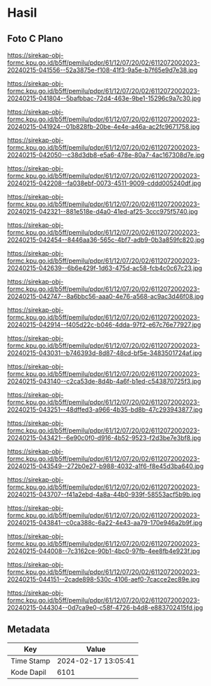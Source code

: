 # Hasil

## Foto C Plano

https://sirekap-obj-formc.kpu.go.id/b5ff/pemilu/pdpr/61/12/07/20/02/6112072002023-20240215-041556--52a3875e-f108-41f3-9a5e-b7f65e9d7e38.jpg

https://sirekap-obj-formc.kpu.go.id/b5ff/pemilu/pdpr/61/12/07/20/02/6112072002023-20240215-041804--5bafbbac-72d4-463e-9be1-15296c9a7c30.jpg

https://sirekap-obj-formc.kpu.go.id/b5ff/pemilu/pdpr/61/12/07/20/02/6112072002023-20240215-041924--01b828fb-20be-4e4e-a46a-ac2fc9671758.jpg

https://sirekap-obj-formc.kpu.go.id/b5ff/pemilu/pdpr/61/12/07/20/02/6112072002023-20240215-042050--c38d3db8-e5a6-478e-80a7-4ac167308d7e.jpg

https://sirekap-obj-formc.kpu.go.id/b5ff/pemilu/pdpr/61/12/07/20/02/6112072002023-20240215-042208--fa038ebf-0073-4511-9009-cddd005240df.jpg

https://sirekap-obj-formc.kpu.go.id/b5ff/pemilu/pdpr/61/12/07/20/02/6112072002023-20240215-042321--881e518e-d4a0-41ed-af25-3ccc975f5740.jpg

https://sirekap-obj-formc.kpu.go.id/b5ff/pemilu/pdpr/61/12/07/20/02/6112072002023-20240215-042454--8446aa36-565c-4bf7-adb9-0b3a859fc820.jpg

https://sirekap-obj-formc.kpu.go.id/b5ff/pemilu/pdpr/61/12/07/20/02/6112072002023-20240215-042639--6b6e429f-1d63-475d-ac58-fcb4c0c67c23.jpg

https://sirekap-obj-formc.kpu.go.id/b5ff/pemilu/pdpr/61/12/07/20/02/6112072002023-20240215-042747--8a6bbc56-aaa0-4e76-a568-ac9ac3d46f08.jpg

https://sirekap-obj-formc.kpu.go.id/b5ff/pemilu/pdpr/61/12/07/20/02/6112072002023-20240215-042914--f405d22c-b046-4dda-97f2-e67c76e77927.jpg

https://sirekap-obj-formc.kpu.go.id/b5ff/pemilu/pdpr/61/12/07/20/02/6112072002023-20240215-043031--b746393d-8d87-48cd-bf5e-3483501724af.jpg

https://sirekap-obj-formc.kpu.go.id/b5ff/pemilu/pdpr/61/12/07/20/02/6112072002023-20240215-043140--c2ca53de-8d4b-4a6f-b1ed-c543870725f3.jpg

https://sirekap-obj-formc.kpu.go.id/b5ff/pemilu/pdpr/61/12/07/20/02/6112072002023-20240215-043251--48dffed3-a966-4b35-bd8b-47c293943877.jpg

https://sirekap-obj-formc.kpu.go.id/b5ff/pemilu/pdpr/61/12/07/20/02/6112072002023-20240215-043421--6e90c0f0-d916-4b52-9523-f2d3be7e3bf8.jpg

https://sirekap-obj-formc.kpu.go.id/b5ff/pemilu/pdpr/61/12/07/20/02/6112072002023-20240215-043549--272b0e27-b988-4032-a1f6-f8e45d3ba640.jpg

https://sirekap-obj-formc.kpu.go.id/b5ff/pemilu/pdpr/61/12/07/20/02/6112072002023-20240215-043707--f41a2ebd-4a8a-44b0-939f-58553acf5b9b.jpg

https://sirekap-obj-formc.kpu.go.id/b5ff/pemilu/pdpr/61/12/07/20/02/6112072002023-20240215-043841--c0ca388c-6a22-4e43-aa79-170e946a2b9f.jpg

https://sirekap-obj-formc.kpu.go.id/b5ff/pemilu/pdpr/61/12/07/20/02/6112072002023-20240215-044008--7c3162ce-90b1-4bc0-97fb-4ee8fb4e923f.jpg

https://sirekap-obj-formc.kpu.go.id/b5ff/pemilu/pdpr/61/12/07/20/02/6112072002023-20240215-044151--2cade898-530c-4106-aef0-7cacce2ec89e.jpg

https://sirekap-obj-formc.kpu.go.id/b5ff/pemilu/pdpr/61/12/07/20/02/6112072002023-20240215-044304--0d7ca9e0-c58f-4726-b4d8-e883702415fd.jpg


## Metadata

| Key        | Value               |
| ---------- | ------------------- |
| Time Stamp | 2024-02-17 13:05:41 |
| Kode Dapil | 6101                |



